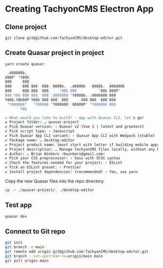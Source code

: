 # Creating TachyonCMS Electron App

## Clone project

`git clone git@github.com:TachyonCMS/desktop-editor.git`

## Create Quasar project in project

```bash
yarn create quasar
```

```bash
 .d88888b.
d88P" "Y88b
888     888
888     888 888  888  8888b.  .d8888b   8888b.  888d888
888     888 888  888     "88b 88K          "88b 888P"
888 Y8b 888 888  888 .d888888 "Y8888b. .d888888 888
Y88b.Y8b88P Y88b 888 888  888      X88 888  888 888
 "Y888888"   "Y88888 "Y888888  88888P' "Y888888 888
       Y8b

✔ What would you like to build? › App with Quasar CLI, let's go!
✔ Project folder: … quasar-project
✔ Pick Quasar version: › Quasar v2 (Vue 3 | latest and greatest)
✔ Pick script type: › Javascript
✔ Pick Quasar App CLI variant: › Quasar App CLI with Webpack (stable)
✔ Package name: … desktop-editor
✔ Project product name: (must start with letter if building mobile apps) … TachyonCMS
✔ Project description: … Manage TachyonCMS files locally, without any backend servers required.
✔ Author: … Brian Winkers <bwinkers@gmail.com>
✔ Pick your CSS preprocessor: › Sass with SCSS syntax
✔ Check the features needed for your project: › ESLint
✔ Pick an ESLint preset: › Prettier
✔ Install project dependencies? (recommended) › Yes, use yarn
```

Copy the new Quasar files into the repo directory.

```bash
cp -r ./quasar-project/. ./desktop-editor
```

## Test app

```bash
quasar dev
```

## Connect to Git repo

```bash
git init
git branch -m main
git remote add origin git@github.com:TachyonCMS/desktop-editor.git
git branch --set-upstream-to=origin/main main
git pull origin main
```
